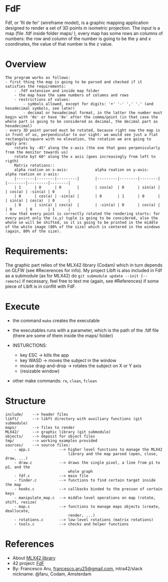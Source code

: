 # FdF
Fdf, or ’fil de fer' (wireframe model), is a graphic mapping application designed to render a set of 3D points in isometric projection.
The input is a map (file .fdf inside folder maps/ ), every map has some rows an columns of numbers: the row and column of the number is going to be the y and x coordinates, the value of that number is the z value.


# Overview
	The program works as follows:
	- first thing the map is going to be parsed and checked if it satisfies the requirements:
		- .fdf extension and inside map folder
		- the map hase the same numbers of columns and rows
		- restrictions of values: 
			- symbols allowed, except for digits: '+' '-' ',' '.' (and hexadecimal symbols, see later)
			- decimal or hexadecimal format, in the latter the number must begin with '0x' or have '0x' after the comma/point (in that case the whole part is going to be considered as decimal, the decimal part as hexadecimal)
	- every 3D point parsed must be rotated, because right now the map is in front of us, perpendicular to our sight: we would see just a flat rectangule/square with no elevation, the rotation we are going to apply are:
	    rotate by -45° along the z-axis (the one that goes perpenicularly from the monitor towards us)
	    rotate byt 60° along the x axis (goes increasingly from left to rigth)
	    Matrix rotations::
	    alpha roation on x-axis:            alpha roation on y-axis:             alpha roation on z-axis:
	    |--------|--------|---------|       |---------|--------|--------|        |--------|---------|--------|
	    | 1      | 0      | 0       |       | cos(a)  | 0      | sin(a) |        | cos(a) | -sin(a) | 0      |
	    | 0      | cos(a) | -sin(a) |       | 0       | 1      | 0      |        | sin(a) | cos(a)  | 0      |
	    | 0      | sin(a) | cos(a)  |       | -sin(a) | 0      | cos(a) |        | 0      | 0       | 1      |
	- now that every point is correctly rotated the rendering starts: for every point only the (x,y) tuple is going to be considered, also the whole se will be shifted, so it is going to be printed in the middle of the white image (80% of the size) which is centered in the windows (again, 80% of the size).   
        

# Requirements:
The graphic part relies of the MLX42 library (Codam) which in turn depends on GLFW (see #Recerences for info).
My project Libft is also included in Fdf as a submodule (as for MLX42) do `git submodule update --init [--remote]` if necessary, feel free to text me (again, see #References) if some piece of Libft is in conflit with FdF. 


# Execute
 - the command `make` creates the executable
 - the executables runs with a parameter, which is the path of the .fdf file (there are some of them inside the maps/ folder)
 - INSTURCTIONS:
    - key ESC -> kills the app
    - key WASD -> moves the subject in the window
    - mouse drag-and-drop -> rotates the subject on X or Y axis
    - (resizable window)

 - other make commands: `re`, `clean`, `fclean`


# Structure
    include/	--> header files
    libft/		--> libft directory with auxiliary functions (git submodule)
    maps/		--> files to render
    MLX42/		--> graphic library (git submodule)
    objects/	--> deposit for object files
    tmp/		--> working examples provided
    sources/	--> source files:
    	- app.c				--> higher level functions to manage the MLX42
								library and the map parsed (open, close, draw, ...)
    	- draw.c			--> draws the single pixel, a line from p1 to p2, and the
								whole graph
    	- fdf.c				--> main file 
    	- finder.c			--> functions to find certain target inside the map
    	- hooks.c			--> callbacks binded to the presson of certain keys
    	- manipulate_map.c	--> middle-level operations on map (rotate, shift, resize)
    	- map.c				--> functions to manage maps objects (create, deallocate,
								render, ...)
    	- rotations.c		--> low-level rotations (matrix rotations)
    	- tools.c			--> checks and helper functions
	
# References
- About [MLX42 library](https://medium.com/@ayogun/push-swap-c1f5d2d41e97)
- 42 project: [FdF](https://cdn.intra.42.fr/pdf/pdf/73983/en.subject.pdf)
- By: Francesco Aru, francesco.aru25@gmail.com, intra42/slack nickname: @faru, Codam, Amsterdam